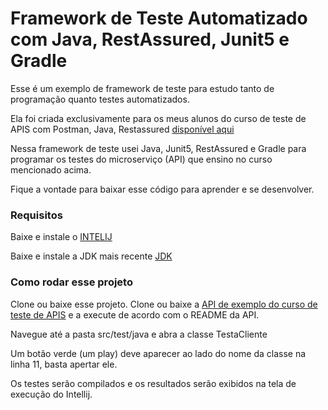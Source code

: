 # Framework de Teste Automatizado com Java, RestAssured, Junit5 e Gradle

Esse é um exemplo de framework de teste para estudo tanto de programação quanto testes automatizados.

Ela foi criada exclusivamente para os meus alunos do curso de teste de APIS com Postman, Java, Restassured [disponível aqui](https://viniciuspessoni.com/curso-testando-apis-com-postman-do-zero)

Nessa framework de teste usei Java, Junit5, RestAssured e Gradle para programar os testes do microserviço (API) que ensino no curso mencionado acima.

Fique a vontade para baixar esse código para aprender e se desenvolver.

### Requisitos

Baixe e instale o [INTELIJ](https://www.jetbrains.com/idea/)

Baixe e instale a JDK mais recente [JDK](https://www.oracle.com/technetwork/java/javase/downloads/jdk8-downloads-2133151.html)


### Como rodar esse projeto 
Clone ou baixe esse projeto.
Clone ou baixe a [API de exemplo do curso de teste de APIS](https://github.com/vinnypessoni/exemplo-API) e a execute de acordo com o README da API.

Navegue até a pasta src/test/java e abra a classe TestaCliente

Um botão verde (um play) deve aparecer ao lado do nome da classe na linha 11, basta apertar ele.

Os testes serão compilados e os resultados serão exibidos na tela de execução do Intellij.
